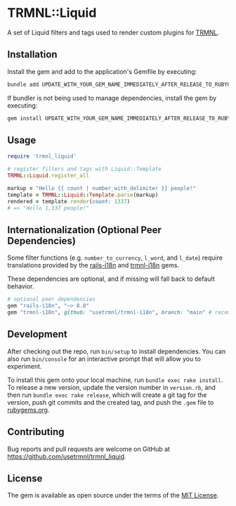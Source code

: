 # TRMNL::Liquid

A set of Liquid filters and tags used to render custom plugins for [TRMNL](https://usetrmnl.com).

## Installation

Install the gem and add to the application's Gemfile by executing:

```bash
bundle add UPDATE_WITH_YOUR_GEM_NAME_IMMEDIATELY_AFTER_RELEASE_TO_RUBYGEMS_ORG
```

If bundler is not being used to manage dependencies, install the gem by executing:

```bash
gem install UPDATE_WITH_YOUR_GEM_NAME_IMMEDIATELY_AFTER_RELEASE_TO_RUBYGEMS_ORG
```

## Usage

```ruby
require 'trmnl_liquid'

# register filters and tags with Liquid::Template
TRMNL::Liquid.register_all

markup = "Hello {{ count | number_with_delimiter }} people!"
template = TRMNL::Liquid::Template.parse(markup)
rendered = template.render(count: 1337)
# => "Hello 1,337 people!"
```

## Internationalization (Optional Peer Dependencies)

Some filter functions (e.g. `number_to_currency`, `l_word`, and `l_date`) require translations provided by the [rails-i18n](https://rubygems.org/gems/rails-i18n) and [trmnl-i18n](https://rubygems.org/gems/trmnl-i18n) gems.

These dependencies are optional, and if missing will fall back to default behavior.

```ruby
# optional peer dependencies
gem "rails-i18n", "~> 8.0"
gem "trmnl-i18n", github: "usetrmnl/trmnl-i18n", branch: "main" # recommended for the latest changes
```

## Development

After checking out the repo, run `bin/setup` to install dependencies. You can also run `bin/console` for an interactive prompt that will allow you to experiment.

To install this gem onto your local machine, run `bundle exec rake install`. To release a new version, update the version number in `version.rb`, and then run `bundle exec rake release`, which will create a git tag for the version, push git commits and the created tag, and push the `.gem` file to [rubygems.org](https://rubygems.org).

## Contributing

Bug reports and pull requests are welcome on GitHub at https://github.com/usetrmnl/trmnl_liquid.

## License

The gem is available as open source under the terms of the [MIT License](https://opensource.org/licenses/MIT).
